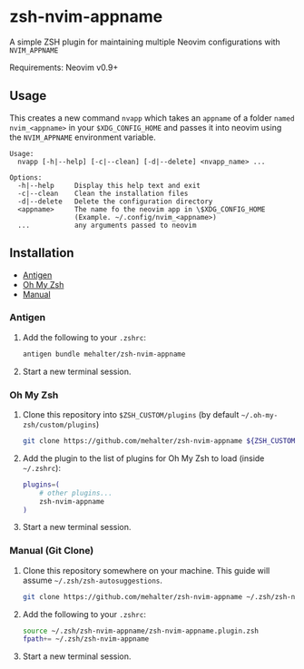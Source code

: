 # zsh-nvim-appname

A simple ZSH plugin for maintaining multiple Neovim configurations with `NVIM_APPNAME`

Requirements: Neovim v0.9+

## Usage

This creates a new command `nvapp` which takes an `appname` of a folder `named nvim_<appname>` in your `$XDG_CONFIG_HOME` and passes it into neovim using the `NVIM_APPNAME` environment variable.

```
Usage:
  nvapp [-h|--help] [-c|--clean] [-d|--delete] <nvapp_name> ...

Options:
  -h|--help     Display this help text and exit
  -c|--clean    Clean the installation files
  -d|--delete   Delete the configuration directory
  <appname>     The name fo the neovim app in \$XDG_CONFIG_HOME
                (Example. ~/.config/nvim_<appname>)
  ...           any arguments passed to neovim
```

## Installation

- [Antigen](#antigen)
- [Oh My Zsh](#oh-my-zsh)
- [Manual](#manual-git-clone)

### Antigen

1. Add the following to your `.zshrc`:

   ```sh
   antigen bundle mehalter/zsh-nvim-appname
   ```

2. Start a new terminal session.

### Oh My Zsh

1. Clone this repository into `$ZSH_CUSTOM/plugins` (by default `~/.oh-my-zsh/custom/plugins`)

   ```sh
   git clone https://github.com/mehalter/zsh-nvim-appname ${ZSH_CUSTOM:-~/.oh-my-zsh/custom}/plugins/zsh-nvim-appname
   ```

2. Add the plugin to the list of plugins for Oh My Zsh to load (inside `~/.zshrc`):

   ```sh
   plugins=(
       # other plugins...
       zsh-nvim-appname
   )
   ```

3. Start a new terminal session.

### Manual (Git Clone)

1. Clone this repository somewhere on your machine. This guide will assume `~/.zsh/zsh-autosuggestions`.

   ```sh
   git clone https://github.com/mehalter/zsh-nvim-appname ~/.zsh/zsh-nvim-appname
   ```

2. Add the following to your `.zshrc`:

   ```sh
   source ~/.zsh/zsh-nvim-appname/zsh-nvim-appname.plugin.zsh
   fpath+= ~/.zsh/zsh-nvim-appname
   ```

3. Start a new terminal session.

